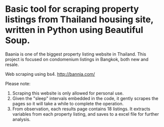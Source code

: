 # Basic tool for scraping property listings from Thailand housing site, written in Python using Beautiful Soup.

Baania is one of the biggest property listing website in Thailand. This project is focused on condomenium listings in Bangkok, both new and resale.

Web scraping using bs4.
http://bannia.com/

Please note:
1. Scraping this website is only allowed for personal use.
2. Given the "sleep" intervals embedded in the code, it gently scrapes the pages so it will take a while to complete the operation.
3. From observation, each results page contains 18 listings. It extracts variables from each property listing, and saves to a excel file for further analysis.
